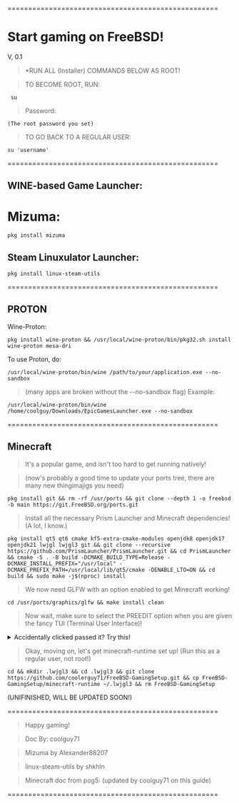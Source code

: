 ===================================================

# Start gaming on FreeBSD!

V, 0.1

> *RUN ALL (Installer) COMMANDS BELOW AS ROOT!

> TO BECOME ROOT, RUN: 

```
 su
```
> Password:

```
(The root password you set)
```

> TO GO BACK TO A REGULAR USER:

```
su 'username'
```

===================================================
## WINE-based Game Launcher:

# Mizuma:

```
pkg install mizuma
```

## Steam Linuxulator Launcher:

```
pkg install linux-steam-utils
```

===================================================
## PROTON

Wine-Proton:

```
pkg install wine-proton && /usr/local/wine-proton/bin/pkg32.sh install wine-proton mesa-dri
```
To use Proton, do:

```
/usr/local/wine-proton/bin/wine /path/to/your/application.exe --no-sandbox
```
> (many apps are broken without the --no-sandbox flag)
Example:

```
/usr/local/wine-proton/bin/wine /home/coolguy/Downloads/EpicGamesLauncher.exe --no-sandbox
```

===================================================

## Minecraft
> It's a popular game, and isn't too hard to get running natively!

> (now's probably a good time to update your ports tree, there are many new thingimajigs you need)

```
pkg install git && rm -rf /usr/ports && git clone --depth 1 -o freebsd -b main https://git.FreeBSD.org/ports.git
```

> Install all the necessary Prism Launcher and Minecraft dependencies! (A lot, I know.)
```
pkg install qt5 qt6 cmake kf5-extra-cmake-modules openjdk8 openjdk17 openjdk21 lwjgl lwjgl3 git && git clone --recursive https://github.com/PrismLauncher/PrismLauncher.git && cd PrismLauncher && cmake -S . -B build -DCMAKE_BUILD_TYPE=Release -DCMAKE_INSTALL_PREFIX="/usr/local" -DCMAKE_PREFIX_PATH=/usr/local/lib/qt5/cmake -DENABLE_LTO=ON && cd build && sudo make -j$(nproc) install 
```
> We now need GLFW with an option enabled to get Minecraft working!

```
cd /usr/ports/graphics/glfw && make install clean
```

> Now wait, make sure to select the PREEDIT option when you are given the fancy TUI (Terminal User Interface)!

<details>

<summary>Accidentally clicked passed it? Try this!</summary>

```
pkg remove glfw && cd /usr/ports/graphics/glfw && make clean && make rmconfig
```
> Then try the previous steps again!

</details>

> Okay, moving on, let's get minecraft-runtime set up! (Run this as a regular user, not root!)

```
cd && mkdir .lwjgl3 && cd .lwjgl3 && git clone https://github.com/coolerguy71/FreeBSD-GamingSetup.git && cp FreeBSD-GamingSetup/minecraft-runtime ~/.lwjgl3 && rm FreeBSD-GamingSetup
```
(UNIFINISHED, WILL BE UPDATED SOON!)

===================================================
> Happy gaming!

> Doc By: coolguy71

> Mizuma by Alexander88207

> linux-steam-utils by shkhln

> Minecraft doc from pog5: (updated by coolguy71 on this guide)

===================================================
